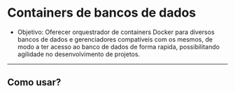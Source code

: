 # Containers de bancos de dados

- Objetivo: Oferecer orquestrador de containers Docker para diversos bancos de dados e gerenciadores compativeis com os mesmos, de modo a ter acesso ao banco de dados de forma rapida, possibilitando agilidade no desenvolvimento de projetos.

___
##  Como usar?
